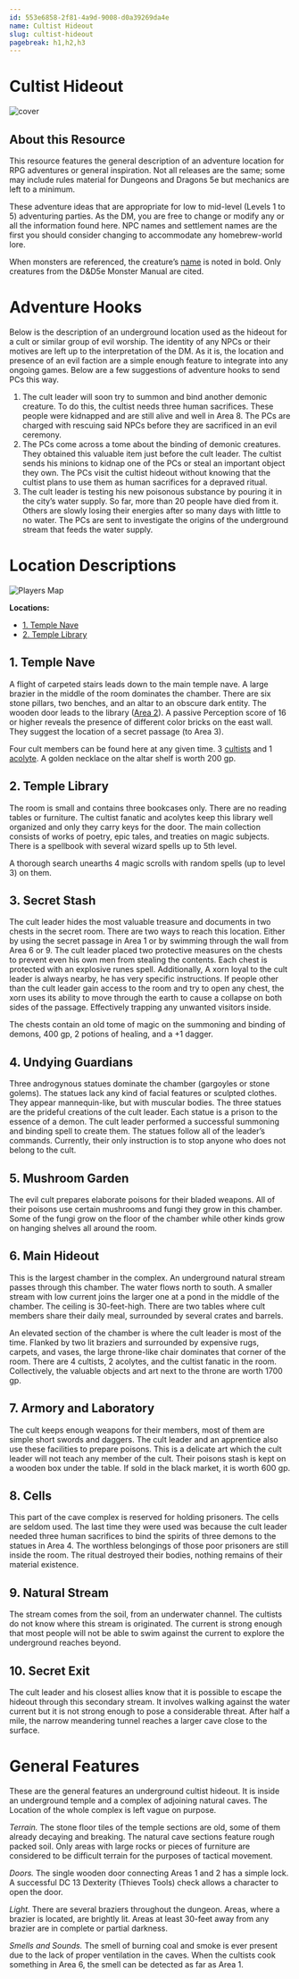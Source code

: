 ```yaml
---
id: 553e6858-2f81-4a9d-9008-d0a39269da4e
name: Cultist Hideout
slug: cultist-hideout
pagebreak: h1,h2,h3
---
```

# Cultist Hideout

![cover](cover.jpg)

## About this Resource

This resource features the general description of an adventure location for RPG adventures or general inspiration. Not all releases are the same; some may include rules material for Dungeons and Dragons 5e but mechanics are left to a minimum.

These adventure ideas that are appropriate for low to mid-level (Levels 1 to 5) adventur­ing parties. As the DM, you are free to change or modify any or all the information found here. NPC names and settlement names are the first you should consider changing to accommodate any homebrew-world lore.

When monsters are referenced, the creature’s [name](/monster/goblin) is noted in bold. Only creatures from the D&D5e Monster Manual are cited.

# Adventure Hooks

Below is the description of an underground location used as the hideout for a cult or similar group of evil worship. The identity of any NPCs or their motives are left up to the interpretation of the DM. As it is, the location and presence of an evil faction are a simple enough feature to integrate into any ongoing games. Below are a few suggestions of adventure hooks to send PCs this way.

1. The cult leader will soon try to summon and bind another demonic creature. To do this, the cultist needs three human sacrifices. These people were kidnapped and are still alive and well in Area 8. The PCs are charged with rescuing said NPCs before they are sacrificed in an evil ceremony.
2. The PCs come across a tome about the binding of demonic creatures. They obtained this valuable item just before the cult leader. The cultist sends his minions to kidnap one of the PCs or steal an important object they own. The PCs visit the cultist hideout without knowing that the cultist plans to use them as human sacrifices for a depraved ritual.
3. The cult leader is testing his new poisonous substance by pouring it in the city’s water supply. So far, more than 20 people have died from it. Others are slowly losing their energies after so many days with little to no water. The PCs are sent to investigate the origins of the underground stream that feeds the water supply.

# Location Descriptions

![Players Map](./images/249-Cultist-Hideout-DM.jpg)

**Locations:**

* [1. Temple Nave](1-temple-nave)
* [2. Temple Library](2-temple-library)

## 1. Temple Nave

A flight of carpeted stairs leads down to the main temple nave. A large brazier in the middle of the room dominates the chamber. There are six stone pillars, two benches, and an altar to an obscure dark entity. The wooden door leads to the library ([Area 2](2-temple-library)). A passive Perception score of 16 or higher reveals the presence of different color bricks on the east wall. They suggest the location of a secret passage (to Area 3).

Four cult members can be found here at any given time. 3 [cultists](/monster/cultist) and 1 [acolyte](/monster/acolyte). A golden necklace on the altar shelf is worth 200 gp.

## 2. Temple Library

The room is small and contains three bookcases only. There are no reading tables or furniture. The cultist fanatic and acolytes keep this library well organized and only they carry keys for the door. The main collection consists of works of poetry, epic tales, and treaties on magic subjects. There is a spellbook with several wizard spells up to 5th level.

A thorough search unearths 4 magic scrolls with random spells (up to level 3) on them. 

## 3. Secret Stash

The cult leader hides the most valuable treasure and documents in two chests in the secret room. There are two ways to reach this location. Either by using the secret passage in Area 1 or by swimming through the wall from Area 6 or 9. The cult leader placed two protective measures on the chests to prevent even his own men from stealing the contents. Each chest is protected with an explosive runes spell. Additionally, A xorn loyal to the cult leader is always nearby, he has very specific instructions. If people other than the cult leader gain access to the room and try to open any chest, the xorn uses its ability to move through the earth to cause a collapse on both sides of the passage. Effectively trapping any unwanted visitors inside.

The chests contain an old tome of magic on the summoning and binding of demons, 400 gp, 2 potions of healing, and a +1 dagger. 

## 4. Undying Guardians

Three androgynous statues dominate the chamber (gargoyles or stone golems). The statues lack any kind of facial features or sculpted clothes. They appear mannequin-like, but with muscular bodies. The three statues are the prideful creations of the cult leader. Each statue is a prison to the essence of a demon. The cult leader performed a successful summoning and binding spell to create them. The statues follow all of the leader’s commands. Currently, their only instruction is to stop anyone who does not belong to the cult. 

## 5. Mushroom Garden

The evil cult prepares elaborate poisons for their bladed weapons. All of their poisons use certain mushrooms and fungi they grow in this chamber. Some of the fungi grow on the floor of the chamber while other kinds grow on hanging shelves all around the room. 

## 6. Main Hideout

This is the largest chamber in the complex. An underground natural stream passes through this chamber. The water flows north to south. A smaller stream with low current joins the larger one at a pond in the middle of the chamber. The ceiling is 30-feet-high. There are two tables where cult members share their daily meal, surrounded by several crates and barrels.

An elevated section of the chamber is where the cult leader is most of the time. Flanked by two lit braziers and surrounded by expensive rugs, carpets, and vases, the large throne-like chair dominates that corner of the room. There are 4 cultists, 2 acolytes, and the cultist fanatic in the room. Collectively, the valuable objects and art next to the throne are worth 1700 gp. 

## 7. Armory and Laboratory

The cult keeps enough weapons for their members, most of them are simple short swords and daggers. The cult leader and an apprentice also use these facilities to prepare poisons. This is a delicate art which the cult leader will not teach any member of the cult. Their poisons stash is kept on a wooden box under the table. If sold in the black market, it is worth 600 gp. 

## 8. Cells

This part of the cave complex is reserved for holding prisoners. The cells are seldom used. The last time they were used was because the cult leader needed three human sacrifices to bind the spirits of three demons to the statues in Area 4. The worthless belongings of those poor prisoners are still inside the room. The ritual destroyed their bodies, nothing remains of their material existence. 

## 9. Natural Stream

The stream comes from the soil, from an underwater channel. The cultists do not know where this stream is originated. The current is strong enough that most people will not be able to swim against the current to explore the underground reaches beyond. 

## 10. Secret Exit

The cult leader and his closest allies know that it is possible to escape the hideout through this secondary stream. It involves walking against the water current but it is not strong enough to pose a considerable threat. After half a mile, the narrow meandering tunnel reaches a larger cave close to the surface.

# General Features

These are the general features an underground cultist hideout. It is inside an underground temple and a complex of adjoining natural caves. The Location of the whole complex is left vague on purpose.

*Terrain.* The stone floor tiles of the temple sections are old, some of them already decaying and breaking. The natural cave sections feature rough packed soil. Only areas with large rocks or pieces of furniture are considered to be difficult terrain for the purposes of tactical movement.

*Doors.* The single wooden door connecting Areas 1 and 2 has a simple lock. A successful DC 13 Dexterity (Thieves Tools) check allows a character to open the door.

*Light.* There are several braziers throughout the dungeon. Areas, where a brazier is located, are brightly lit. Areas at least 30-feet away from any brazier are in complete or partial darkness.

*Smells and Sounds.* The smell of burning coal and smoke is ever present due to the lack of proper ventilation in the caves. When the cultists cook something in Area 6, the smell can be detected as far as Area 1.






